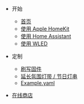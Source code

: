 * 开始
  * [首页](/zh-cn/)
  * [使用 Apple HomeKit](/zh-cn/guide)
  * [使用 Home Assistant](/zh-cn/guide-ha)
  * [使用 WLED](/zh-cn/guide-wled)
    
* 定制
  * [刷写固件](/zh-cn/flash)
  * [延长氛围灯带 / 节日灯串](/zh-cn/extend)
  * [Example.yaml](/zh-cn/hass)

* [在线商店](http://hasslight.taobao.com)
